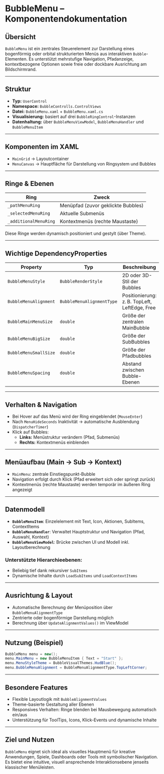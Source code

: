 
# BubbleMenu – Komponentendokumentation

## Übersicht
`BubbleMenu` ist ein zentrales Steuerelement zur Darstellung eines bogenförmig oder orbital strukturierten Menüs aus interaktiven `Bubble`-Elementen. Es unterstützt mehrstufige Navigation, Pfadanzeige, kontextbezogene Optionen sowie freie oder dockbare Ausrichtung am Bildschirmrand.

---

## Struktur

- **Typ:** `UserControl`
- **Namespace:** `BubbleControlls.ControlViews`
- **Datei:** `BubbleMenu.xaml` + `BubbleMenu.xaml.cs`
- **Visualisierung:** basiert auf drei `BubbleRingControl`-Instanzen
- **Datenhaltung:** über `BubbleMenuViewModel`, `BubbleMenuHandler` und `BubbleMenuItem`

---

## Komponenten im XAML

- `MainGrid` → Layoutcontainer
- `MenuCanvas` → Hauptfläche für Darstellung von Ringsystem und Bubbles

---

## Ringe & Ebenen

| Ring                | Zweck                        |
|---------------------|------------------------------|
| `_pathMenuRing`     | Menüpfad (zuvor geklickte Bubbles) |
| `_selectedMenuRing` | Aktuelle Submenüs            |
| `_additionalMenuRing` | Kontextmenüs (rechte Maustaste) |

Diese Ringe werden dynamisch positioniert und gestylt (über Theme).

---

## Wichtige DependencyProperties

| Property               | Typ                   | Beschreibung |
|------------------------|------------------------|-------------|
| `BubbleMenuStyle`      | `BubbleRenderStyle`    | 2D oder 3D-Stil der Bubbles |
| `BubbleMenuAlignment`  | `BubbleMenuAlignmentType` | Positionierung: z. B. TopLeft, LeftEdge, Free |
| `BubbleMainMenuSize`   | `double`               | Größe der zentralen MainBubble |
| `BubbleMenuBigSize`    | `double`               | Größe der SubBubbles |
| `BubbleMenuSmallSize`  | `double`               | Größe der Pfadbubbles |
| `BubbleMenuSpacing`    | `double`               | Abstand zwischen Bubble-Ebenen |

---

## Verhalten & Navigation

- Bei Hover auf das Menü wird der Ring eingeblendet (`MouseEnter`)
- Nach `MenuHideSeconds` Inaktivität → automatische Ausblendung (`DispatcherTimer`)
- Klick auf Bubbles:
  - **Links:** Menüstruktur verändern (Pfad, Submenüs)
  - **Rechts:** Kontextmenüs einblenden

---

## Menüaufbau (Main → Sub → Kontext)

- `MainMenu`: zentrale Einstiegspunkt-Bubble
- Navigation erfolgt durch Klick (Pfad erweitert sich oder springt zurück)
- Kontextmenüs (rechte Maustaste) werden temporär im äußeren Ring angezeigt

---

## Datenmodell

- **`BubbleMenuItem`**: Einzelelement mit Text, Icon, Aktionen, SubItems, ContextItems
- **`BubbleMenuHandler`**: Verwaltet Hauptstruktur und Navigation (Pfad, Auswahl, Kontext)
- **`BubbleMenuViewModel`**: Brücke zwischen UI und Modell inkl. Layoutberechnung

### Unterstützte Hierarchieebenen:
- Beliebig tief dank rekursiver `SubItems`
- Dynamische Inhalte durch `LoadSubItems` und `LoadContextItems`

---

## Ausrichtung & Layout

- Automatische Berechnung der Menüposition über `BubbleMenuAlignmentType`
- Zentrierte oder bogenförmige Darstellung möglich
- Berechnung über `UpdateAlignmentValues()` im ViewModel

---

## Nutzung (Beispiel)

```csharp
BubbleMenu menu = new();
menu.MainMenu = new BubbleMenuItem { Text = "Start" };
menu.MenuStyleTheme = BubbleVisualThemes.HudBlue();
menu.BubbleMenuAlignment = BubbleMenuAlignmentType.TopLeftCorner;
```

---

## Besondere Features

- Flexible Layoutlogik mit `BubbleAlignmentValues`
- Theme-basierte Gestaltung aller Ebenen
- Responsives Verhalten: Ringe blenden bei Mausbewegung automatisch ein/aus
- Unterstützung für ToolTips, Icons, Klick-Events und dynamische Inhalte

---

## Ziel und Nutzen

`BubbleMenu` eignet sich ideal als visuelles Hauptmenü für kreative Anwendungen, Spiele, Dashboards oder Tools mit symbolischer Navigation. Es bietet eine intuitive, visuell ansprechende Interaktionsebene jenseits klassischer Menüleisten.
